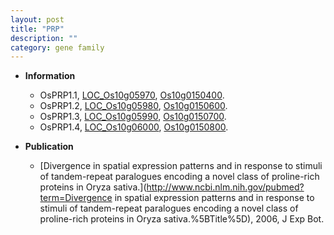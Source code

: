 ```yaml
---
layout: post
title: "PRP"
description: ""
category: gene family
---
```


* **Information**  
    + OsPRP1.1, [LOC_Os10g05970](http://rice.plantbiology.msu.edu/cgi-bin/ORF_infopage.cgi?orf=LOC_Os10g05970), [Os10g0150400](http://rapdb.dna.affrc.go.jp/viewer/gbrowse_details/irgsp1?name=Os10g0150400).
    + OsPRP1.2, [LOC_Os10g05980](http://rice.plantbiology.msu.edu/cgi-bin/ORF_infopage.cgi?orf=LOC_Os10g05980), [Os10g0150600](http://rapdb.dna.affrc.go.jp/viewer/gbrowse_details/irgsp1?name=Os10g0150600).
    + OsPRP1.3, [LOC_Os10g05990](http://rice.plantbiology.msu.edu/cgi-bin/ORF_infopage.cgi?orf=LOC_Os10g05990), [Os10g0150700](http://rapdb.dna.affrc.go.jp/viewer/gbrowse_details/irgsp1?name=Os10g0150700).
    + OsPRP1.4, [LOC_Os10g06000](http://rice.plantbiology.msu.edu/cgi-bin/ORF_infopage.cgi?orf=LOC_Os10g06000), [Os10g0150800](http://rapdb.dna.affrc.go.jp/viewer/gbrowse_details/irgsp1?name=Os10g0150800).

* **Publication**  
    + [Divergence in spatial expression patterns and in response to stimuli of tandem-repeat paralogues encoding a novel class of proline-rich proteins in Oryza sativa.](http://www.ncbi.nlm.nih.gov/pubmed?term=Divergence in spatial expression patterns and in response to stimuli of tandem-repeat paralogues encoding a novel class of proline-rich proteins in Oryza sativa.%5BTitle%5D), 2006, J Exp Bot.


